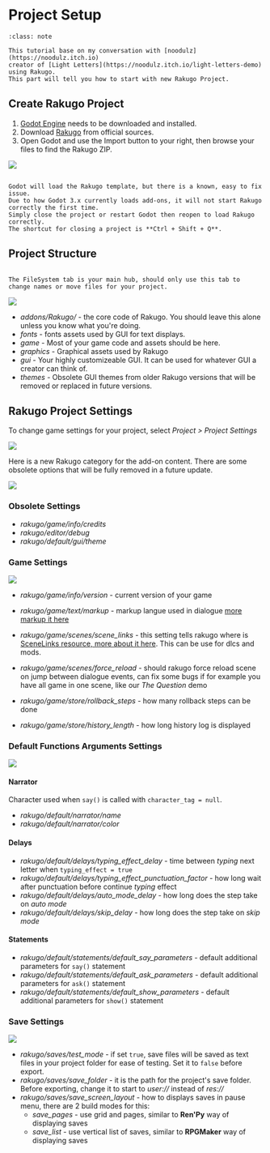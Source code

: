 # Project Setup

```{admonition} Info
:class: note

This tutorial base on my conversation with [noodulz](https://noodulz.itch.io)
creator of [Light Letters](https://noodulz.itch.io/light-letters-demo) using Rakugo.
This part will tell you how to start with new Rakugo Project.
```

## Create Rakugo Project

1. [Godot Engine](https://godotengine.org/download) needs to be downloaded and installed.
2. Download [Rakugo](https://rakugoteam.github.io/download/) from official sources.
3. Open Godot and use the Import button to your right, then browse your files to find the Rakugo ZIP.

![](project_setup/import-project.png)

```{warning}

Godot will load the Rakugo template, but there is a known, easy to fix issue.
Due to how Godot 3.x currently loads add-ons, it will not start Rakugo correctly the first time.
Simply close the project or restart Godot then reopen to load Rakugo correctly.
The shortcut for closing a project is **Ctrl + Shift + Q**.
```

## Project Structure

```{note}

The FileSystem tab is your main hub, should only use this tab to change names or move files for your project.
```

![](project_setup/file-system.png)

- _addons/Rakugo/_ - the core code of Rakugo. You should leave this alone unless you know what you're doing.
- _fonts_ - fonts assets used by GUI for text displays.
- _game_ - Most of your game code and assets should be here.
- _graphics_ - Graphical assets used by Rakugo
- _gui_ - Your highly customizeable GUI. It can be used for whatever GUI a creator can think of.
- _themes_ - Obsolete GUI themes from older Rakugo versions that will be removed or replaced in future versions.

## Rakugo Project Settings

To change game settings for your project, select _Project > Project Settings_

![](project_setup/project-settings.png)

Here is a new Rakugo category for the add-on content.
There are some obsolete options that will be fully removed in a future update.

![](project_setup/project-settings-window.png)

### Obsolete Settings

- _rakugo/game/info/credits_
- _rakugo/editor/debug_
- _rakugo/default/gui/theme_

### Game Settings

![](project_setup/project-settings-game.png)

- _rakugo/game/info/version_ - current version of your game
- _rakugo/game/text/markup_ - markup langue used in dialogue [more markup it here](text.md)

- _rakugo/game/scenes/scene_links_ - this setting tells rakugo where is [SceneLinks resource, more about it here](changing_scenes.md). This can be use for dlcs and mods.
- _rakugo/game/scenes/force_reload_ - should rakugo force reload scene on jump between dialogue events,
  can fix some bugs if for example you have all game in one scene, like our _The Question_ demo
- _rakugo/game/store/rollback_steps_ - how many rollback steps can be done
- _rakugo/game/store/history_length_ - how long history log is displayed

### Default Functions Arguments Settings

![](project_setup/project-settings-defaults.png)

#### Narrator

Character used when `say()` is called with `character_tag = null`.

- _rakugo/default/narrator/name_
- _rakugo/default/narrator/color_

#### Delays

- _rakugo/default/delays/typing_effect_delay_ - time between _typing_ next letter when `typing_effect = true`
- _rakugo/default/delays/typing_effect_punctuation_factor_ - how long wait after punctuation before continue _typing_ effect
- _rakugo/default/delays/auto_mode_delay_ - how long does the step take on _auto mode_
- _rakugo/default/delays/skip_delay_ - how long does the step take on _skip mode_

#### Statements

- _rakugo/default/statements/default_say_parameters_ - default additional parameters for `say()` statement
- _rakugo/default/statements/default_ask_parameters_ - default additional parameters for `ask()` statement
- _rakugo/default/statements/default_show_parameters_ - default additional parameters for `show()` statement

### Save Settings

![](project_setup/project-settings-saves.png)

- _rakugo/saves/test_mode_ - if set `true`, save files will be saved as
  text files in your project folder for ease of testing. Set it to `false` before export.
- _rakugo/saves/save_folder_ - it is the path for the project's save folder.
  Before exporting, change it to start to _user://_ instead of _res://_
- _rakugo/saves/save_screen_layout_ - how to displays saves in pause menu,
  there are 2 build modes for this:
  - _save_pages_ - use grid and pages, similar to **Ren'Py** way of displaying saves
  - _save_list_ - use vertical list of saves, similar to **RPGMaker** way of displaying saves
